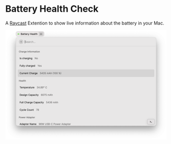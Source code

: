 # Battery Health Check

A [Raycast](https://www.raycast.com/) Extention to show live information about the battery in your Mac.

![screnshot](assets/screenshot.png)